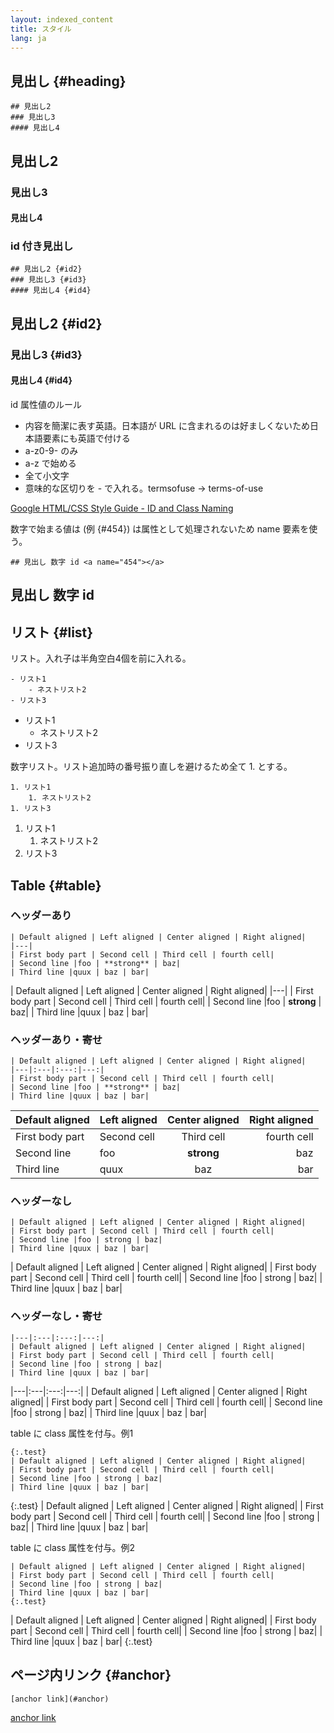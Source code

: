 ```yaml
---
layout: indexed_content
title: スタイル
lang: ja
---
```


## 見出し {#heading}

```
## 見出し2
### 見出し3
#### 見出し4
```

## 見出し2
### 見出し3
#### 見出し4

### id 付き見出し

```
## 見出し2 {#id2}
### 見出し3 {#id3}
#### 見出し4 {#id4}
```

## 見出し2 {#id2}
### 見出し3 {#id3}
#### 見出し4 {#id4}

id 属性値のルール

* 内容を簡潔に表す英語。日本語が URL に含まれるのは好ましくないため日本語要素にも英語で付ける
* a-z0-9- のみ
* a-z で始める
* 全て小文字
* 意味的な区切りを - で入れる。termsofuse → terms-of-use

[Google HTML/CSS Style Guide - ID and Class Naming](https://google.github.io/styleguide/htmlcssguide.html#ID_and_Class_Naming)

数字で始まる値は (例 {#454}) は属性として処理されないため name 要素を使う。

```
## 見出し 数字 id <a name="454"></a>
```

## 見出し 数字 id <a name="454"></a>

## リスト {#list}

リスト。入れ子は半角空白4個を前に入れる。

```
- リスト1
    - ネストリスト2
- リスト3
```

- リスト1
    - ネストリスト2
- リスト3

数字リスト。リスト追加時の番号振り直しを避けるため全て 1. とする。

```
1. リスト1
    1. ネストリスト2
1. リスト3
```

1. リスト1
    1. ネストリスト2
1. リスト3

## Table {#table}

### ヘッダーあり

```
| Default aligned | Left aligned | Center aligned | Right aligned|
|---|
| First body part | Second cell | Third cell | fourth cell|
| Second line |foo | **strong** | baz|
| Third line |quux | baz | bar|
```

| Default aligned | Left aligned | Center aligned | Right aligned|
|---|
| First body part | Second cell | Third cell | fourth cell|
| Second line |foo | **strong** | baz|
| Third line |quux | baz | bar|

### ヘッダーあり・寄せ

```
| Default aligned | Left aligned | Center aligned | Right aligned|
|---|:---|:---:|---:|
| First body part | Second cell | Third cell | fourth cell|
| Second line |foo | **strong** | baz|
| Third line |quux | baz | bar|
```

| Default aligned | Left aligned | Center aligned | Right aligned|
|---|:---|:---:|---:|
| First body part | Second cell | Third cell | fourth cell|
| Second line |foo | **strong** | baz|
| Third line |quux | baz | bar|

### ヘッダーなし

```
| Default aligned | Left aligned | Center aligned | Right aligned|
| First body part | Second cell | Third cell | fourth cell|
| Second line |foo | strong | baz|
| Third line |quux | baz | bar|
```

| Default aligned | Left aligned | Center aligned | Right aligned|
| First body part | Second cell | Third cell | fourth cell|
| Second line |foo | strong | baz|
| Third line |quux | baz | bar|

### ヘッダーなし・寄せ

```
|---|:---|:---:|---:|
| Default aligned | Left aligned | Center aligned | Right aligned|
| First body part | Second cell | Third cell | fourth cell|
| Second line |foo | strong | baz|
| Third line |quux | baz | bar|
```

|---|:---|:---:|---:|
| Default aligned | Left aligned | Center aligned | Right aligned|
| First body part | Second cell | Third cell | fourth cell|
| Second line |foo | strong | baz|
| Third line |quux | baz | bar|

table に class 属性を付与。例1

```
{:.test}
| Default aligned | Left aligned | Center aligned | Right aligned|
| First body part | Second cell | Third cell | fourth cell|
| Second line |foo | strong | baz|
| Third line |quux | baz | bar|
```

{:.test}
| Default aligned | Left aligned | Center aligned | Right aligned|
| First body part | Second cell | Third cell | fourth cell|
| Second line |foo | strong | baz|
| Third line |quux | baz | bar|

table に class 属性を付与。例2

```
| Default aligned | Left aligned | Center aligned | Right aligned|
| First body part | Second cell | Third cell | fourth cell|
| Second line |foo | strong | baz|
| Third line |quux | baz | bar|
{:.test}
```

| Default aligned | Left aligned | Center aligned | Right aligned|
| First body part | Second cell | Third cell | fourth cell|
| Second line |foo | strong | baz|
| Third line |quux | baz | bar|
{:.test}

## ページ内リンク {#anchor}

```
[anchor link](#anchor)  
```

[anchor link](#anchor)  

